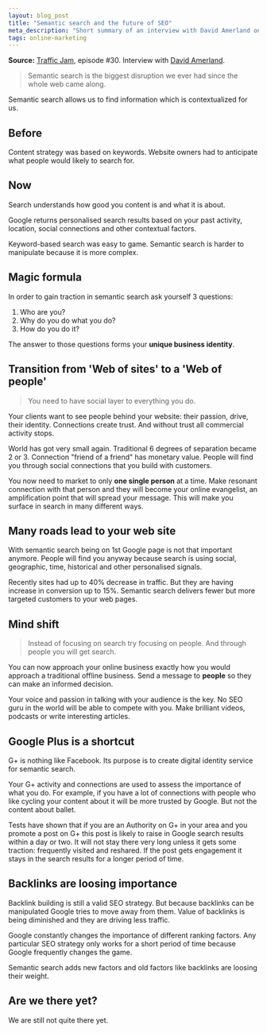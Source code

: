 ```yaml
---
layout: blog_post
title: "Semantic search and the future of SEO"
meta_description: "Short summary of an interview with David Amerland on Traffic Jam podcast where he talks about the future of search."
tags: online-marketing
---
```


**Source:** [Traffic Jam](http://www.veravo.com/seo/tj30-google-semantic-search-david-amerland/), episode #30. Interview with [David Amerland](http://davidamerland.com/).

> Semantic search is the biggest disruption we ever had since the whole web came along.

Semantic search allows us to find information which is contextualized for us.

## Before

Content strategy was based on keywords. Website owners had to anticipate what people would likely to search for.

## Now

Search understands how good you content is and what it is about.

Google returns personalised search results based on your past activity, location, social connections and other contextual factors.

Keyword-based search was easy to game. Semantic search is harder to manipulate because it is more complex.

## Magic formula

In order to gain traction in semantic search ask yourself 3 questions:

1. Who are you?
2. Why do you do what you do?
3. How do you do it?

The answer to those questions forms your **unique business identity**.

## Transition from 'Web of sites' to a 'Web of people'

> You need to have social layer to everything you do.

Your clients want to see people behind your website: their passion, drive, their identity. Connections create trust. And without trust all commercial activity stops.

World has got very small again. Traditional 6 degrees of separation became 2 or 3. Connection "friend of a friend" has monetary value. People will find you through social connections that you build with customers.

You now need to market to only **one single person** at a time. Make resonant connection with that person and they will become your online evangelist, an amplification point that will spread your message. This will make you surface in search in many different ways.

## Many roads lead to your web site

With semantic search being on 1st Google page is not that important anymore. People will find you anyway because search is using social, geographic, time, historical and other personalised signals.

Recently sites had up to 40% decrease in traffic. But they are having increase in conversion up to 15%. Semantic search delivers fewer but more targeted customers to your web pages.

## Mind shift

> Instead of focusing on search try focusing on people. And through people you will get search.

You can now approach your online business exactly how you would approach a traditional offline business. Send a message to **people** so they can make an informed decision.

Your voice and passion in talking with your audience is the key. No SEO guru in the world will be able to compete with you. Make brilliant videos, podcasts or write interesting articles.

## Google Plus is a shortcut

G+ is nothing like Facebook. Its purpose is to create digital identity service for semantic search.

Your G+ activity and connections are used to assess the importance of what you do. For example, if you have a lot of connections with people who like cycling your content about it will be more trusted by Google. But not the content about ballet.

Tests have shown that if you are an Authority on G+ in your area and you promote a post on G+ this post is likely to raise in Google search results within a day or two. It will not stay there very long unless it gets some traction: frequently visited and reshared. If the post gets engagement it stays in the search results for a longer period of time.

## Backlinks are loosing importance

Backlink building is still a valid SEO strategy. But because backlinks can be manipulated Google tries to move away from them. Value of backlinks is being diminished and they are driving less traffic.

Google constantly changes the importance of different ranking factors. Any particular SEO strategy only works for a short period of time because Google frequently changes the game.

Semantic search adds new factors and old factors like backlinks are loosing their weight.

## Are we there yet?

We are still not quite there yet.

